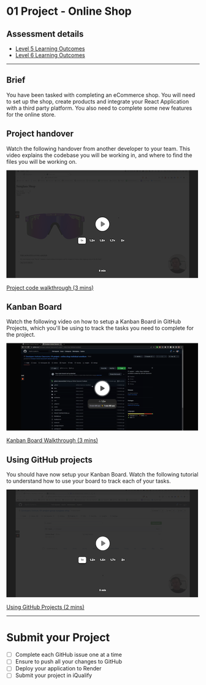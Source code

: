 # 01 Project - Online Shop

## Assessment details

- [Level 5 Learning Outcomes](https://drive.google.com/file/d/1n0QoUTt1Kpd5kan3hpACKi_x34bxQOUP/view?usp=sharing)
- [Level 6 Learning Outcomes](https://drive.google.com/file/d/1lKVkEKaFKp_kafReBcypbwpSDpr9H8xC/view?usp=sharing)

---

## Brief

You have been tasked with completing an eCommerce shop. You will need to set up the shop, create products and integrate your React Application with a third party platform. You also need to complete some new features for the online store.

## Project handover

Watch the following handover from another developer to your team. This video explains the codebase you will be working in, and where to find the files you will be working on.

<a href="https://www.loom.com/share/aa64e1d90bc14009b92965e159aa5b98">
  <img src="docs/loom-project-handover.png" />
  <p>Project code walkthrough (3 mins)</p>
</a>

## Kanban Board

Watch the following video on how to setup a Kanban Board in GitHub Projects, which you'll be using to track the tasks you need to complete for the project.

<a href="https://www.loom.com/share/1164ca178fcc4c0ab4ab5df1820a0119">
  <img src="docs/loom-kanban-board-walkthrough.png" width="500" />
  <p>Kanban Board Walkthrough (3 mins)</p>
</a>

## Using GitHub projects

You should have now setup your Kanban Board. Watch the following tutorial to understand how to use your board to track each of your tasks.

<a href="https://www.loom.com/share/e3240be203cf4be7858bba6d7c5ef958">
  <img src="docs/loom-github-projects.png" />
  <p>Using GitHub Projects (2 mins)</p>
</a>

---

# Submit your Project

- [ ] Complete each GitHub issue one at a time
- [ ] Ensure to push all your changes to GitHub
- [ ] Deploy your application to Render
- [ ] Submit your project in iQualify
